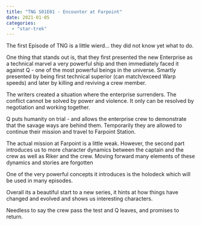 ```yaml
---
title: "TNG S01E01 - Encounter at Farpoint"
date: 2021-01-05
categories:
  - "star-trek"
---
```


The first Episode of TNG is a little wierd... they did not know yet what to do.

One thing that stands out is, that they first presented the new Enterprise as a technical marvel a very powerful ship and then immediately faced it against Q - one of the most powerful beings in the universe. Smartly presented by being first technical superior (can match/exceed Warp speeds) and later by killing and reviving a crew member.

The writers created a situation where the enterprise surrenders. The conflict cannot be solved by power and violence. It only can be resolved by negotiation and working together.

Q puts humanity on trial - and allows the enterprise crew to demonstrate that the savage ways are behind them. Temporarily they are allowed to continue their mission and travel to Farpoint Station.

The actual mission at Farpoint is a little weak. However, the second part introduces us to more character dynamics between the captain and the crew as well as Riker and the crew. Moving forward many elements of these dynamics and stories are forgotten

One of the very powerful concepts it introduces is the holodeck which will be used in many episodes.

Overall its a beautiful start to a new series, it hints at how things have changed and evolved and shows us interesting characters.

Needless to say the crew pass the test and Q leaves, and promises to return.
